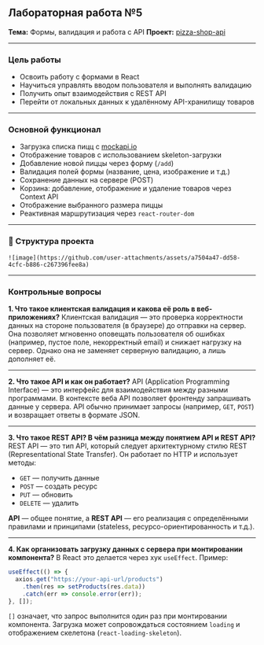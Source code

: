 ## Лабораторная работа №5

**Тема:** Формы, валидация и работа с API
**Проект:** [pizza-shop-api](https://github.com/Irinacristeva/pizza-shop-api)

---

###  Цель работы

* Освоить работу с формами в React
* Научиться управлять вводом пользователя и выполнять валидацию
* Получить опыт взаимодействия с REST API
* Перейти от локальных данных к удалённому API-хранилищу товаров

---

###  Основной функционал

* Загрузка списка пицц с [mockapi.io](https://mockapi.io/)
* Отображение товаров с использованием skeleton-загрузки
* Добавление новой пиццы через форму (`/add`)
* Валидация полей формы (название, цена, изображение и т.д.)
* Сохранение данных на сервере (POST)
* Корзина: добавление, отображение и удаление товаров через Context API
* Отображение выбранного размера пиццы
* Реактивная маршрутизация через `react-router-dom`

---

### 📁 Структура проекта

```
![image](https://github.com/user-attachments/assets/a7504a47-dd58-4cfc-b886-c267396fee8a)

```

---

###  Контрольные вопросы

**1. Что такое клиентская валидация и какова её роль в веб-приложениях?**
Клиентская валидация — это проверка корректности данных на стороне пользователя (в браузере) до отправки на сервер. Она позволяет мгновенно оповещать пользователя об ошибках (например, пустое поле, некорректный email) и снижает нагрузку на сервер. Однако она не заменяет серверную валидацию, а лишь дополняет её.

---

**2. Что такое API и как он работает?**
API (Application Programming Interface) — это интерфейс для взаимодействия между разными программами. В контексте веба API позволяет фронтенду запрашивать данные у сервера. API обычно принимает запросы (например, `GET`, `POST`) и возвращает ответы в формате JSON.

---

**3. Что такое REST API? В чём разница между понятием API и REST API?**
REST API — это тип API, который следует архитектурному стилю REST (Representational State Transfer). Он работает по HTTP и использует методы:

* `GET` — получить данные
* `POST` — создать ресурс
* `PUT` — обновить
* `DELETE` — удалить

**API** — общее понятие, а **REST API** — его реализация с определёнными правилами и принципами (stateless, ресурсо-ориентированность и т.д.).

---

**4. Как организовать загрузку данных с сервера при монтировании компонента?**
В React это делается через хук `useEffect`. Пример:

```jsx
useEffect(() => {
  axios.get("https://your-api-url/products")
    .then(res => setProducts(res.data))
    .catch(err => console.error(err));
}, []);
```

`[]` означает, что запрос выполнится один раз при монтировании компонента. Загрузка может сопровождаться состоянием `loading` и отображением скелетона (`react-loading-skeleton`).


